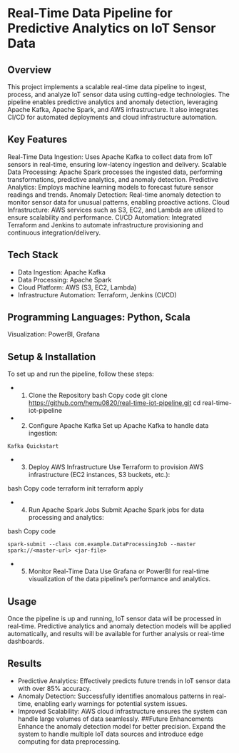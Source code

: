 # Real-Time Data Pipeline for Predictive Analytics on IoT Sensor Data
## Overview
This project implements a scalable real-time data pipeline to ingest, process, and analyze IoT sensor data using cutting-edge technologies. The pipeline enables predictive analytics and anomaly detection, leveraging Apache Kafka, Apache Spark, and AWS infrastructure. It also integrates CI/CD for automated deployments and cloud infrastructure automation.

## Key Features
Real-Time Data Ingestion: Uses Apache Kafka to collect data from IoT sensors in real-time, ensuring low-latency ingestion and delivery.
Scalable Data Processing: Apache Spark processes the ingested data, performing transformations, predictive analytics, and anomaly detection.
Predictive Analytics: Employs machine learning models to forecast future sensor readings and trends.
Anomaly Detection: Real-time anomaly detection to monitor sensor data for unusual patterns, enabling proactive actions.
Cloud Infrastructure: AWS services such as S3, EC2, and Lambda are utilized to ensure scalability and performance.
CI/CD Automation: Integrated Terraform and Jenkins to automate infrastructure provisioning and continuous integration/delivery.
## Tech Stack
- Data Ingestion: Apache Kafka
- Data Processing: Apache Spark
- Cloud Platform: AWS (S3, EC2, Lambda)
- Infrastructure Automation: Terraform, Jenkins (CI/CD)
## Programming Languages: Python, Scala
Visualization: PowerBI, Grafana
## Setup & Installation
To set up and run the pipeline, follow these steps:

- 1. Clone the Repository
bash
Copy code
git clone https://github.com/hemu0820/real-time-iot-pipeline.git
cd real-time-iot-pipeline
- 2. Configure Apache Kafka
Set up Apache Kafka to handle data ingestion:
```
Kafka Quickstart
```
- 3. Deploy AWS Infrastructure
Use Terraform to provision AWS infrastructure (EC2 instances, S3 buckets, etc.):

bash
Copy code
terraform init
terraform apply
- 4. Run Apache Spark Jobs
Submit Apache Spark jobs for data processing and analytics:

bash
Copy code
```
spark-submit --class com.example.DataProcessingJob --master spark://<master-url> <jar-file>
```
- 5. Monitor Real-Time Data
Use Grafana or PowerBI for real-time visualization of the data pipeline’s performance and analytics.

## Usage
Once the pipeline is up and running, IoT sensor data will be processed in real-time. Predictive analytics and anomaly detection models will be applied automatically, and results will be available for further analysis or real-time dashboards.

## Results
- Predictive Analytics: Effectively predicts future trends in IoT sensor data with over 85% accuracy.
- Anomaly Detection: Successfully identifies anomalous patterns in real-time, enabling early warnings for potential system issues.
- Improved Scalability: AWS cloud infrastructure ensures the system can handle large volumes of data seamlessly.
##Future Enhancements
Enhance the anomaly detection model for better precision.
Expand the system to handle multiple IoT data sources and introduce edge computing for data preprocessing.
